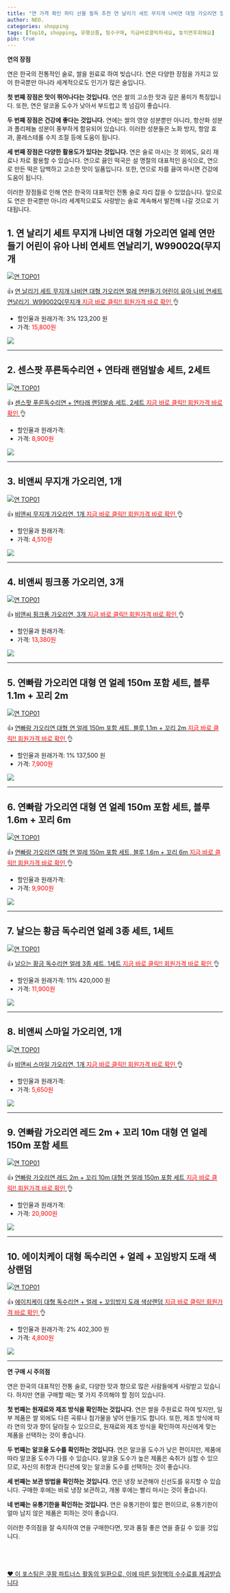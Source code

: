 ```yaml
---
title: "연 가격 확인 파티 선물 필독 추천 연 날리기 세트 무지개 나비연 대형 가오리연 얼레 연만들기 어린이 유아 나비 연세트 연날리기, W99002Q(무지개 비교 장점 구매가이드"
author: NEO.
categories: shopping
tags: [Top10, shopping, 유행상품, 필수구매, 지금바로클릭하세요, 놓치면후회해요]
pin: true
---
```

**연의 장점**

연은 한국의 전통적인 술로, 쌀을 원료로 하여 빚습니다. 연은 다양한 장점을 가지고 있어 한국뿐만 아니라 세계적으로도 인기가 많은 술입니다.

**첫 번째 장점은 맛이 뛰어나다는 것입니다.** 연은 쌀의 고소한 맛과 깊은 풍미가 특징입니다. 또한, 연은 알코올 도수가 낮아서 부드럽고 목 넘김이 좋습니다.

**두 번째 장점은 건강에 좋다는 것입니다.** 연에는 쌀의 영양 성분뿐만 아니라, 항산화 성분과 폴리페놀 성분이 풍부하게 함유되어 있습니다. 이러한 성분들은 노화 방지, 항암 효과, 콜레스테롤 수치 조절 등에 도움이 됩니다.

**세 번째 장점은 다양한 활용도가 있다는 것입니다.** 연은 술로 마시는 것 외에도, 요리 재료나 차로 활용할 수 있습니다. 연으로 끓인 떡국은 설 명절의 대표적인 음식으로, 연으로 만든 떡은 담백하고 고소한 맛이 일품입니다. 또한, 연으로 차를 끓여 마시면 건강에 도움이 됩니다.

이러한 장점들로 인해 연은 한국의 대표적인 전통 술로 자리 잡을 수 있었습니다. 앞으로도 연은 한국뿐만 아니라 세계적으로도 사랑받는 술로 계속해서 발전해 나갈 것으로 기대됩니다.

   

## 1. 연 날리기 세트 무지개 나비연 대형 가오리연 얼레 연만들기 어린이 유아 나비 연세트 연날리기, W99002Q(무지개

[![연 TOP01](https://thumbnail9.coupangcdn.com/thumbnails/remote/230x230ex/image/vendor_inventory/54c6/b952d4f7032cb07dfe33fc2671b4cfdf2a3c4ff3fce87a3cb36cb60c4471.jpg)](https://link.coupang.com/re/AFFSDP?lptag=AF3617701&subid=GithubCoopas&pageKey=7567484905&traceid=V0-153&itemId=19950318507&vendorItemId=87049315408)


👍 [연 날리기 세트 무지개 나비연 대형 가오리연 얼레 연만들기 어린이 유아 나비 연세트 연날리기, W99002Q(무지개 <font color=red> 지금 바로 클릭!! 회원가격 바로 확인 </font> ](https://link.coupang.com/re/AFFSDP?lptag=AF3617701&subid=GithubCoopas&pageKey=7567484905&traceid=V0-153&itemId=19950318507&vendorItemId=87049315408) 👌 


- 할인율과 원래가격: 3%  123,200   원
- 가격: <span style='color:red'>15,800원</span>

[![](/discount_price.png)](https://link.coupang.com/re/AFFSDP?lptag=AF3617701&subid=GithubCoopas&pageKey=7567484905&traceid=V0-153&itemId=19950318507&vendorItemId=87049315408)

---


   

## 2. 센스팟 푸른독수리연 + 연타래 랜덤발송 세트, 2세트

[![연 TOP01](https://thumbnail10.coupangcdn.com/thumbnails/remote/230x230ex/image/retail/images/258538706887541-ed1d40ef-1009-4937-9325-d8f7a62f47b9.png)](https://link.coupang.com/re/AFFSDP?lptag=AF3617701&subid=GithubCoopas&pageKey=5372686662&traceid=V0-153&itemId=7958158652&vendorItemId=75247226546)


👍 [센스팟 푸른독수리연 + 연타래 랜덤발송 세트, 2세트 <font color=red> 지금 바로 클릭!! 회원가격 바로 확인 </font> ](https://link.coupang.com/re/AFFSDP?lptag=AF3617701&subid=GithubCoopas&pageKey=5372686662&traceid=V0-153&itemId=7958158652&vendorItemId=75247226546) 👌 


- 할인율과 원래가격: 
- 가격: <span style='color:red'>8,900원</span>

[![](/discount_price.png)](https://link.coupang.com/re/AFFSDP?lptag=AF3617701&subid=GithubCoopas&pageKey=5372686662&traceid=V0-153&itemId=7958158652&vendorItemId=75247226546)

---


   

## 3. 비앤씨 무지개 가오리연, 1개

[![연 TOP01](https://thumbnail9.coupangcdn.com/thumbnails/remote/230x230ex/image/retail/images/1847373745009115-1d5fc9a2-b9a6-4109-ad82-e6dbcc080837.jpg)](https://link.coupang.com/re/AFFSDP?lptag=AF3617701&subid=GithubCoopas&pageKey=6495430011&traceid=V0-153&itemId=14278540154&vendorItemId=81523542038)


👍 [비앤씨 무지개 가오리연, 1개 <font color=red> 지금 바로 클릭!! 회원가격 바로 확인 </font> ](https://link.coupang.com/re/AFFSDP?lptag=AF3617701&subid=GithubCoopas&pageKey=6495430011&traceid=V0-153&itemId=14278540154&vendorItemId=81523542038) 👌 


- 할인율과 원래가격: 
- 가격: <span style='color:red'>4,510원</span>

[![](/discount_price.png)](https://link.coupang.com/re/AFFSDP?lptag=AF3617701&subid=GithubCoopas&pageKey=6495430011&traceid=V0-153&itemId=14278540154&vendorItemId=81523542038)

---


   

## 4. 비앤씨 핑크퐁 가오리연, 3개

[![연 TOP01](https://thumbnail6.coupangcdn.com/thumbnails/remote/230x230ex/image/retail/images/2019/09/02/11/5/72d653f1-abe1-4842-9a17-460865d14296.jpg)](https://link.coupang.com/re/AFFSDP?lptag=AF3617701&subid=GithubCoopas&pageKey=293183601&traceid=V0-153&itemId=925864160&vendorItemId=5301320642)


👍 [비앤씨 핑크퐁 가오리연, 3개 <font color=red> 지금 바로 클릭!! 회원가격 바로 확인 </font> ](https://link.coupang.com/re/AFFSDP?lptag=AF3617701&subid=GithubCoopas&pageKey=293183601&traceid=V0-153&itemId=925864160&vendorItemId=5301320642) 👌 


- 할인율과 원래가격: 
- 가격: <span style='color:red'>13,380원</span>

[![](/discount_price.png)](https://link.coupang.com/re/AFFSDP?lptag=AF3617701&subid=GithubCoopas&pageKey=293183601&traceid=V0-153&itemId=925864160&vendorItemId=5301320642)

---


   

## 5. 연빠람 가오리연 대형 연 얼레 150m 포함 세트, 블루 1.1m + 꼬리 2m

[![연 TOP01](https://thumbnail8.coupangcdn.com/thumbnails/remote/230x230ex/image/vendor_inventory/0ee3/cbb6200a76e3c8172b04a99fb3c224390095047670ef4239812936dcdbb6.jpg)](https://link.coupang.com/re/AFFSDP?lptag=AF3617701&subid=GithubCoopas&pageKey=7371212387&traceid=V0-153&itemId=19014920114&vendorItemId=86139494486)


👍 [연빠람 가오리연 대형 연 얼레 150m 포함 세트, 블루 1.1m + 꼬리 2m <font color=red> 지금 바로 클릭!! 회원가격 바로 확인 </font> ](https://link.coupang.com/re/AFFSDP?lptag=AF3617701&subid=GithubCoopas&pageKey=7371212387&traceid=V0-153&itemId=19014920114&vendorItemId=86139494486) 👌 


- 할인율과 원래가격: 1%  137,500   원
- 가격: <span style='color:red'>7,900원</span>

[![](/discount_price.png)](https://link.coupang.com/re/AFFSDP?lptag=AF3617701&subid=GithubCoopas&pageKey=7371212387&traceid=V0-153&itemId=19014920114&vendorItemId=86139494486)

---


   

## 6. 연빠람 가오리연 대형 연 얼레 150m 포함 세트, 블루 1.6m + 꼬리 6m

[![연 TOP01](https://thumbnail7.coupangcdn.com/thumbnails/remote/230x230ex/image/vendor_inventory/2eb9/e98a7a3af1f3eba36da205981375d835ab6da6447a9b0626ce7d77a84aff.jpg)](https://link.coupang.com/re/AFFSDP?lptag=AF3617701&subid=GithubCoopas&pageKey=7371212387&traceid=V0-153&itemId=19014920121&vendorItemId=86139494502)


👍 [연빠람 가오리연 대형 연 얼레 150m 포함 세트, 블루 1.6m + 꼬리 6m <font color=red> 지금 바로 클릭!! 회원가격 바로 확인 </font> ](https://link.coupang.com/re/AFFSDP?lptag=AF3617701&subid=GithubCoopas&pageKey=7371212387&traceid=V0-153&itemId=19014920121&vendorItemId=86139494502) 👌 


- 할인율과 원래가격: 
- 가격: <span style='color:red'>9,900원</span>

[![](/discount_price.png)](https://link.coupang.com/re/AFFSDP?lptag=AF3617701&subid=GithubCoopas&pageKey=7371212387&traceid=V0-153&itemId=19014920121&vendorItemId=86139494502)

---


   

## 7. 날으는 황금 독수리연 얼레 3종 세트, 1세트

[![연 TOP01](https://thumbnail9.coupangcdn.com/thumbnails/remote/230x230ex/image/retail/images/257361544686640-d90df05a-680f-4e7d-8876-9517091c3b2d.png)](https://link.coupang.com/re/AFFSDP?lptag=AF3617701&subid=GithubCoopas&pageKey=5280342595&traceid=V0-153&itemId=7553834541&vendorItemId=74845644117)


👍 [날으는 황금 독수리연 얼레 3종 세트, 1세트 <font color=red> 지금 바로 클릭!! 회원가격 바로 확인 </font> ](https://link.coupang.com/re/AFFSDP?lptag=AF3617701&subid=GithubCoopas&pageKey=5280342595&traceid=V0-153&itemId=7553834541&vendorItemId=74845644117) 👌 


- 할인율과 원래가격: 11%  420,000   원
- 가격: <span style='color:red'>11,900원</span>

[![](/discount_price.png)](https://link.coupang.com/re/AFFSDP?lptag=AF3617701&subid=GithubCoopas&pageKey=5280342595&traceid=V0-153&itemId=7553834541&vendorItemId=74845644117)

---


   

## 8. 비앤씨 스마일 가오리연, 1개

[![연 TOP01](https://thumbnail10.coupangcdn.com/thumbnails/remote/230x230ex/image/retail/images/458484269853331-84e18dfd-c1d4-4c43-8502-a0dd1bbb64f6.jpg)](https://link.coupang.com/re/AFFSDP?lptag=AF3617701&subid=GithubCoopas&pageKey=6495430005&traceid=V0-153&itemId=14278540133&vendorItemId=81523542023)


👍 [비앤씨 스마일 가오리연, 1개 <font color=red> 지금 바로 클릭!! 회원가격 바로 확인 </font> ](https://link.coupang.com/re/AFFSDP?lptag=AF3617701&subid=GithubCoopas&pageKey=6495430005&traceid=V0-153&itemId=14278540133&vendorItemId=81523542023) 👌 


- 할인율과 원래가격: 
- 가격: <span style='color:red'>5,650원</span>

[![](/discount_price.png)](https://link.coupang.com/re/AFFSDP?lptag=AF3617701&subid=GithubCoopas&pageKey=6495430005&traceid=V0-153&itemId=14278540133&vendorItemId=81523542023)

---


   

## 9. 연빠람 가오리연 레드 2m + 꼬리 10m 대형 연 얼레 150m 포함 세트

[![연 TOP01](https://thumbnail6.coupangcdn.com/thumbnails/remote/230x230ex/image/vendor_inventory/73f0/8262c08d50f3aa4c210c1dd956a24c8cc24aa6d01f85a529a79f957bf848.jpg)](https://link.coupang.com/re/AFFSDP?lptag=AF3617701&subid=GithubCoopas&pageKey=5931605010&traceid=V0-153&itemId=10541356293&vendorItemId=77822855621)


👍 [연빠람 가오리연 레드 2m + 꼬리 10m 대형 연 얼레 150m 포함 세트 <font color=red> 지금 바로 클릭!! 회원가격 바로 확인 </font> ](https://link.coupang.com/re/AFFSDP?lptag=AF3617701&subid=GithubCoopas&pageKey=5931605010&traceid=V0-153&itemId=10541356293&vendorItemId=77822855621) 👌 


- 할인율과 원래가격: 
- 가격: <span style='color:red'>20,900원</span>

[![](/discount_price.png)](https://link.coupang.com/re/AFFSDP?lptag=AF3617701&subid=GithubCoopas&pageKey=5931605010&traceid=V0-153&itemId=10541356293&vendorItemId=77822855621)

---


   

## 10. 에이치케이 대형 독수리연 + 얼레 + 꼬임방지 도래 색상랜덤

[![연 TOP01](https://thumbnail9.coupangcdn.com/thumbnails/remote/230x230ex/image/retail/images/2009619316039134-2b76528a-1db9-4605-aa07-f92b7592ea85.jpeg)](https://link.coupang.com/re/AFFSDP?lptag=AF3617701&subid=GithubCoopas&pageKey=103537491&traceid=V0-153&itemId=314568611&vendorItemId=70886407758)


👍 [에이치케이 대형 독수리연 + 얼레 + 꼬임방지 도래 색상랜덤 <font color=red> 지금 바로 클릭!! 회원가격 바로 확인 </font> ](https://link.coupang.com/re/AFFSDP?lptag=AF3617701&subid=GithubCoopas&pageKey=103537491&traceid=V0-153&itemId=314568611&vendorItemId=70886407758) 👌 


- 할인율과 원래가격: 2%  402,300   원
- 가격: <span style='color:red'>4,800원</span>

[![](/discount_price.png)](https://link.coupang.com/re/AFFSDP?lptag=AF3617701&subid=GithubCoopas&pageKey=103537491&traceid=V0-153&itemId=314568611&vendorItemId=70886407758)

---
**연 구매 시 주의점**

연은 한국의 대표적인 전통 술로, 다양한 맛과 향으로 많은 사람들에게 사랑받고 있습니다. 하지만 연을 구매할 때는 몇 가지 주의해야 할 점이 있습니다.

**첫 번째는 원재료와 제조 방식을 확인하는 것입니다.** 연은 쌀을 주원료로 하여 빚지만, 일부 제품은 쌀 외에도 다른 곡류나 첨가물을 넣어 만들기도 합니다. 또한, 제조 방식에 따라 연의 맛과 향이 달라질 수 있으므로, 원재료와 제조 방식을 확인하여 자신에게 맞는 제품을 선택하는 것이 좋습니다.

**두 번째는 알코올 도수를 확인하는 것입니다.** 연은 알코올 도수가 낮은 편이지만, 제품에 따라 알코올 도수가 다를 수 있습니다. 알코올 도수가 높은 제품은 숙취가 심할 수 있으므로, 자신의 취향과 컨디션에 맞는 알코올 도수를 선택하는 것이 좋습니다.

**세 번째는 보관 방법을 확인하는 것입니다.** 연은 냉장 보관해야 신선도를 유지할 수 있습니다. 구매한 후에는 바로 냉장 보관하고, 개봉 후에는 빨리 마시는 것이 좋습니다.

**네 번째는 유통기한을 확인하는 것입니다.** 연은 유통기한이 짧은 편이므로, 유통기한이 얼마 남지 않은 제품은 피하는 것이 좋습니다.

이러한 주의점을 잘 숙지하여 연을 구매한다면, 맛과 품질 좋은 연을 즐길 수 있을 것입니다.<br><br><br><br><br> [ ❤  이 포스팅은 쿠팡 파트너스 활동의 일환으로, 이에 따른 일정액의 수수료를 제공받습니다](https://link.coupang.com/a/bcEFyh)